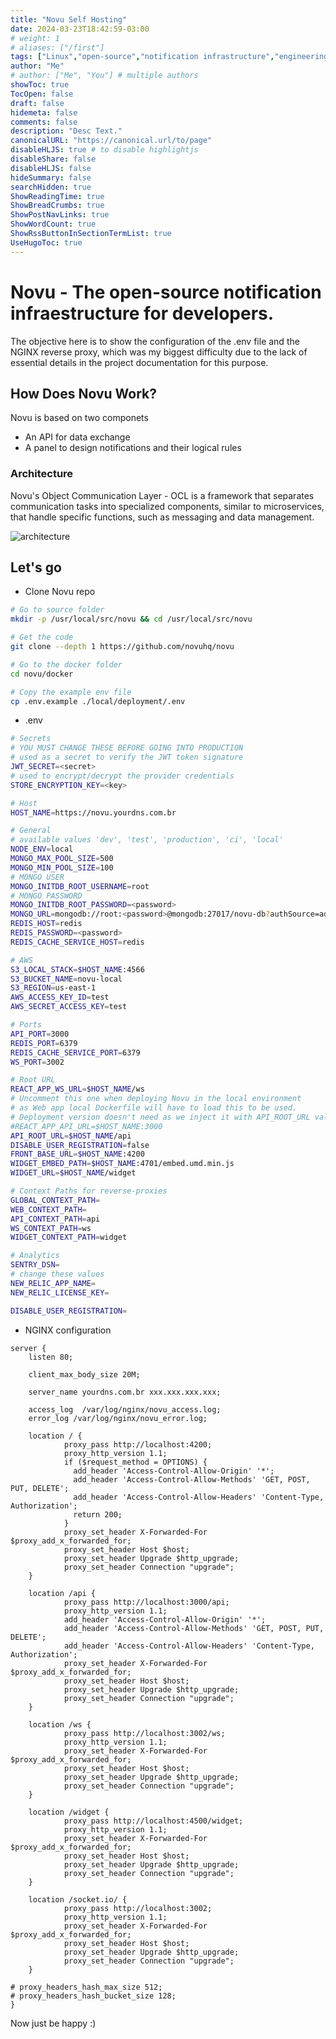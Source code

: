 ```yaml
---
title: "Novu Self Hosting"
date: 2024-03-23T18:42:59-03:00
# weight: 1
# aliases: ["/first"]
tags: ["Linux","open-source","notification infrastructure","engineering"]
author: "Me"
# author: ["Me", "You"] # multiple authors
showToc: true
TocOpen: false
draft: false
hidemeta: false
comments: false
description: "Desc Text."
canonicalURL: "https://canonical.url/to/page"
disableHLJS: true # to disable highlightjs
disableShare: false
disableHLJS: false
hideSummary: false
searchHidden: true
ShowReadingTime: true
ShowBreadCrumbs: true
ShowPostNavLinks: true
ShowWordCount: true
ShowRssButtonInSectionTermList: true
UseHugoToc: true
---
```


# Novu - The open-source notification infraestructure for developers.
The objective here is to show the configuration of the .env file and the NGINX reverse proxy, which was my biggest difficulty due to the lack of essential details in the project documentation for this purpose.

## How Does Novu Work?
Novu is based on  two componets

- An API for data exchange
- A panel to design notifications and their logical rules

### Architecture
Novu's Object Communication Layer - OCL is a framework that separates communication tasks into specialized components, similar to microservices, that handle specific functions, such as messaging and data management.

![architecture](/images/Novu/Novu_Architecture_v2.png)

## Let's go


- Clone Novu repo

```bash
# Go to source folder 
mkdir -p /usr/local/src/novu && cd /usr/local/src/novu

# Get the code
git clone --depth 1 https://github.com/novuhq/novu

# Go to the docker folder
cd novu/docker

# Copy the example env file
cp .env.example ./local/deployment/.env
```



- .env

```bash
# Secrets
# YOU MUST CHANGE THESE BEFORE GOING INTO PRODUCTION
# used as a secret to verify the JWT token signature
JWT_SECRET=<secret>
# used to encrypt/decrypt the provider credentials
STORE_ENCRYPTION_KEY=<key>

# Host
HOST_NAME=https://novu.yourdns.com.br

# General
# available values 'dev', 'test', 'production', 'ci', 'local'
NODE_ENV=local
MONGO_MAX_POOL_SIZE=500
MONGO_MIN_POOL_SIZE=100
# MONGO USER
MONGO_INITDB_ROOT_USERNAME=root
# MONGO PASSWORD
MONGO_INITDB_ROOT_PASSWORD=<password>
MONGO_URL=mongodb://root:<password>@mongodb:27017/novu-db?authSource=admin
REDIS_HOST=redis
REDIS_PASSWORD=<password>
REDIS_CACHE_SERVICE_HOST=redis

# AWS
S3_LOCAL_STACK=$HOST_NAME:4566
S3_BUCKET_NAME=novu-local
S3_REGION=us-east-1
AWS_ACCESS_KEY_ID=test
AWS_SECRET_ACCESS_KEY=test

# Ports
API_PORT=3000
REDIS_PORT=6379
REDIS_CACHE_SERVICE_PORT=6379
WS_PORT=3002

# Root URL
REACT_APP_WS_URL=$HOST_NAME/ws
# Uncomment this one when deploying Novu in the local environment
# as Web app local Dockerfile will have to load this to be used.
# Deployment version doesn't need as we inject it with API_ROOT_URL value.
#REACT_APP_API_URL=$HOST_NAME:3000
API_ROOT_URL=$HOST_NAME/api
DISABLE_USER_REGISTRATION=false
FRONT_BASE_URL=$HOST_NAME:4200
WIDGET_EMBED_PATH=$HOST_NAME:4701/embed.umd.min.js
WIDGET_URL=$HOST_NAME/widget

# Context Paths for reverse-proxies
GLOBAL_CONTEXT_PATH=
WEB_CONTEXT_PATH=
API_CONTEXT_PATH=api
WS_CONTEXT_PATH=ws
WIDGET_CONTEXT_PATH=widget

# Analytics
SENTRY_DSN=
# change these values
NEW_RELIC_APP_NAME=
NEW_RELIC_LICENSE_KEY=

DISABLE_USER_REGISTRATION=
``` 

- NGINX configuration

```nginx
server {
    listen 80;

    client_max_body_size 20M;

    server_name yourdns.com.br xxx.xxx.xxx.xxx;

    access_log  /var/log/nginx/novu_access.log;
    error_log /var/log/nginx/novu_error.log;

    location / {
			proxy_pass http://localhost:4200;
			proxy_http_version 1.1;
            if ($request_method = OPTIONS) {
              add_header 'Access-Control-Allow-Origin' '*';
              add_header 'Access-Control-Allow-Methods' 'GET, POST, PUT, DELETE';
              add_header 'Access-Control-Allow-Headers' 'Content-Type, Authorization';
              return 200;
            }
            proxy_set_header X-Forwarded-For $proxy_add_x_forwarded_for;
            proxy_set_header Host $host;
            proxy_set_header Upgrade $http_upgrade;
            proxy_set_header Connection "upgrade";
    }

    location /api {
            proxy_pass http://localhost:3000/api;
			proxy_http_version 1.1;
            add_header 'Access-Control-Allow-Origin' '*'; 
            add_header 'Access-Control-Allow-Methods' 'GET, POST, PUT, DELETE';
            add_header 'Access-Control-Allow-Headers' 'Content-Type, Authorization';
            proxy_set_header X-Forwarded-For $proxy_add_x_forwarded_for;
            proxy_set_header Host $host;
            proxy_set_header Upgrade $http_upgrade;
            proxy_set_header Connection "upgrade";
    }

    location /ws {
            proxy_pass http://localhost:3002/ws;
			proxy_http_version 1.1;
            proxy_set_header X-Forwarded-For $proxy_add_x_forwarded_for;
            proxy_set_header Host $host;
            proxy_set_header Upgrade $http_upgrade;
            proxy_set_header Connection "upgrade";
    }

    location /widget {
			proxy_pass http://localhost:4500/widget;
            proxy_http_version 1.1;
            proxy_set_header X-Forwarded-For $proxy_add_x_forwarded_for;
            proxy_set_header Host $host;
            proxy_set_header Upgrade $http_upgrade;
            proxy_set_header Connection "upgrade";
    }

    location /socket.io/ {
			proxy_pass http://localhost:3002;
            proxy_http_version 1.1;
            proxy_set_header X-Forwarded-For $proxy_add_x_forwarded_for;
            proxy_set_header Host $host;
            proxy_set_header Upgrade $http_upgrade;
            proxy_set_header Connection "upgrade";
    }

# proxy_headers_hash_max_size 512;
# proxy_headers_hash_bucket_size 128;
}
```

Now just be happy :) 

